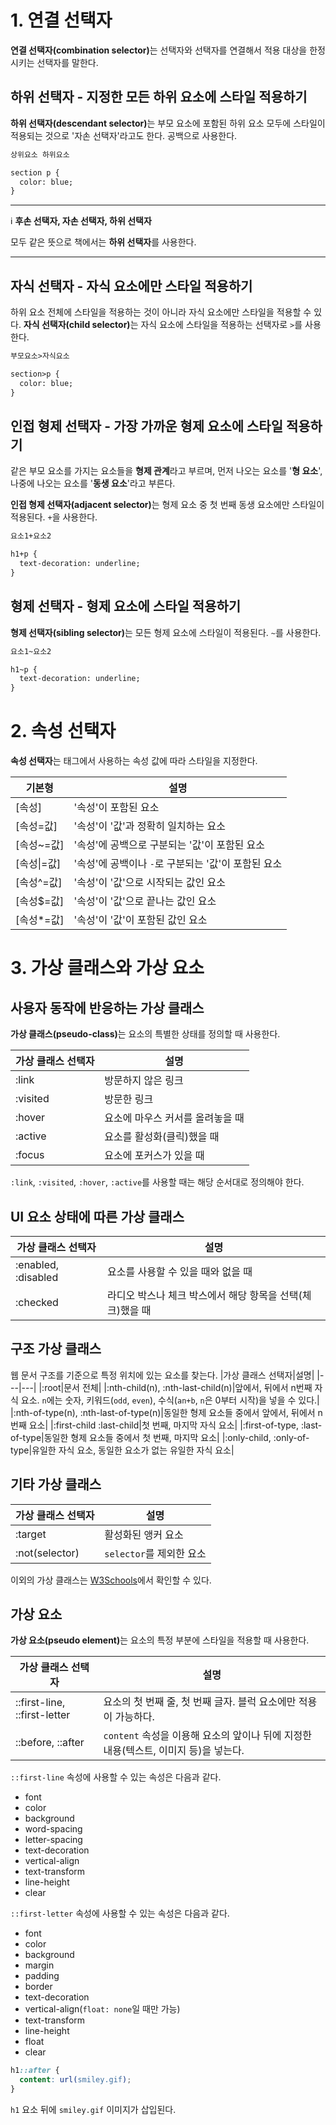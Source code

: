 # 1. 연결 선택자
<strong>연결 선택자(combination selector)</strong>는 선택자와 선택자를 연결해서 적용 대상을 한정시키는 선택자를 말한다.

## 하위 선택자 - 지정한 모든 하위 요소에 스타일 적용하기
<strong>하위 선택자(descendant selector)</strong>는 부모 요소에 포함된 하위 요소 모두에 스타일이 적용되는 것으로 '자손 선택자'라고도 한다. 공백으로 사용한다.
```html
상위요소 하위요소
```
```html
section p {
  color: blue;
}
```
---
:information_source: **후손 선택자, 자손 선택자, 하위 선택자**

모두 같은 뜻으로 책에서는 **하위 선택자**를 사용한다.

---

## 자식 선택자 - 자식 요소에만 스타일 적용하기
하위 요소 전체에 스타일을 적용하는 것이 아니라 자식 요소에만 스타일을 적용할 수 있다. <strong>자식 선택자(child selector)</strong>는 자식 요소에 스타일을 적용하는 선택자로 `>`를 사용한다.
```html
부모요소>자식요소
```
```html
section>p {
  color: blue;
}
```

## 인접 형제 선택자 - 가장 가까운 형제 요소에 스타일 적용하기
같은 부모 요소를 가지는 요소들을 **형제 관계**라고 부르며, 먼저 나오는 요소를 '**형 요소**', 나중에 나오는 요소를 '**동생 요소**'라고 부른다.

<strong>인접 형제 선택자(adjacent selector)</strong>는 형제 요소 중 첫 번째 동생 요소에만 스타일이 적용된다. `+`을 사용한다.
```html
요소1+요소2
```
```html
h1+p {
  text-decoration: underline;
}
```

## 형제 선택자 - 형제 요소에 스타일 적용하기
<strong>형제 선택자(sibling selector)</strong>는 모든 형제 요소에 스타일이 적용된다. `~`를 사용한다.
```html
요소1~요소2
```
```html
h1~p {
  text-decoration: underline;
}
```

# 2. 속성 선택자
**속성 선택자**는 태그에서 사용하는 속성 값에 따라 스타일을 지정한다.

|기본형|설명|
|---|---|
|[속성]|'속성'이 포함된 요소|
|[속성=값]|'속성'이 '값'과 정확히 일치하는 요소|
|[속성~=값]|'속성'에 공백으로 구분되는 '값'이 포함된 요소|
|[속성\|=값]|'속성'에 공백이나 `-`로 구분되는 '값'이 포함된 요소|
|[속성^=값]|'속성'이 '값'으로 시작되는 값인 요소|
|[속성$=값]|'속성'이 '값'으로 끝나는 값인 요소|
|[속성*=값]|'속성'이 '값'이 포함된 값인 요소|

# 3. 가상 클래스와 가상 요소
## 사용자 동작에 반응하는 가상 클래스
<strong>가상 클래스(pseudo-class)</strong>는 요소의 특별한 상태를 정의할 때 사용한다.

|가상 클래스 선택자|설명|
|---|---|
|:link|방문하지 않은 링크|
|:visited|방문한 링크|
|:hover|요소에 마우스 커서를 올려놓을 때|
|:active|요소를 활성화(클릭)했을 때|
|:focus|요소에 포커스가 있을 때|

`:link`, `:visited`, `:hover`, `:active`를 사용할 때는 해당 순서대로 정의해야 한다.

## UI 요소 상태에 따른 가상 클래스
|가상 클래스 선택자|설명|
|---|---|
|:enabled, :disabled|요소를 사용할 수 있을 때와 없을 때|
|:checked|라디오 박스나 체크 박스에서 해당 항목을 선택(체크)했을 때|

## 구조 가상 클래스
웹 문서 구조를 기준으로 특정 위치에 있는 요소를 찾는다.
|가상 클래스 선택자|설명|
|---|---|
|:root|문서 전체|
|:nth-child(n), :nth-last-child(n)|앞에서, 뒤에서 n번째 자식 요소. `n`에는 숫자, 키워드(`odd`, `even`), 수식(`an+b`, `n`은 0부터 시작)을 넣을 수 있다.|
|:nth-of-type(n), :nth-last-of-type(n)|동일한 형제 요소들 중에서 앞에서, 뒤에서 n번째 요소|
|:first-child :last-child|첫 번째, 마지막 자식 요소|
|:first-of-type, :last-of-type|동일한 형제 요소들 중에서 첫 번째, 마지막 요소|
|:only-child, :only-of-type|유일한 자식 요소, 동일한 요소가 없는 유일한 자식 요소|

## 기타 가상 클래스
|가상 클래스 선택자|설명|
|---|---|
|:target|활성화된 앵커 요소|
|:not(selector)|`selector`를 제외한 요소|

이외의 가상 클래스는 [W3Schools](https://www.w3schools.com/css/css_pseudo_classes.asp)에서 확인할 수 있다.

## 가상 요소
<strong>가상 요소(pseudo element)</strong>는 요소의 특정 부분에 스타일을 적용할 때 사용한다.

|가상 클래스 선택자|설명|
|---|---|
|::first-line, ::first-letter|요소의 첫 번째 줄, 첫 번째 글자. 블럭 요소에만 적용이 가능하다.|
|::before, ::after|`content` 속성을 이용해 요소의 앞이나 뒤에 지정한 내용(텍스트, 이미지 등)을 넣는다.|

`::first-line` 속성에 사용할 수 있는 속성은 다음과 같다.
-   font
-   color
-   background
-   word-spacing
-   letter-spacing
-   text-decoration
-   vertical-align
-   text-transform
-   line-height
-   clear

`::first-letter` 속성에 사용할 수 있는 속성은 다음과 같다.
-   font
-   color
-   background
-   margin
-   padding
-   border
-   text-decoration
-   vertical-align(`float: none`일 때만 가능)
-   text-transform
-   line-height
-   float
-   clear

```css
h1::after {
  content: url(smiley.gif);
}
```
`h1` 요소 뒤에 `smiley.gif` 이미지가 삽입된다.
